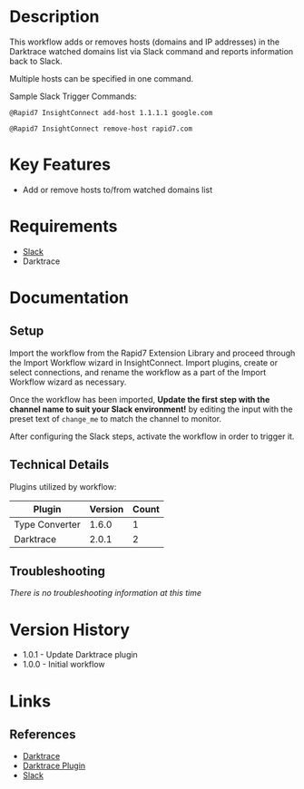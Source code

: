 # Description

This workflow adds or removes hosts (domains and IP addresses) in the Darktrace watched domains list via Slack command and reports information back to Slack.

Multiple hosts can be specified in one command.

Sample Slack Trigger Commands:

`@Rapid7 InsightConnect add-host 1.1.1.1 google.com`

`@Rapid7 InsightConnect remove-host rapid7.com`

# Key Features

* Add or remove hosts to/from watched domains list

# Requirements

* [Slack](https://insightconnect.help.rapid7.com/docs/configure-slack-for-chatops)
* Darktrace

# Documentation

## Setup

Import the workflow from the Rapid7 Extension Library and proceed through the Import Workflow wizard in InsightConnect. Import plugins, create or select connections, and rename the workflow as a part of the Import Workflow wizard as necessary.

Once the workflow has been imported, **Update the first step with the channel name to suit your Slack environment!** by editing the input with the preset text of `change_me` to match the channel to monitor.

After configuring the Slack steps, activate the workflow in order to trigger it.
 
## Technical Details

Plugins utilized by workflow:

|Plugin|Version|Count|
|----|----|--------|
|Type Converter|1.6.0|1|
|Darktrace|2.0.1|2|

## Troubleshooting

_There is no troubleshooting information at this time_

# Version History

* 1.0.1 - Update Darktrace plugin
* 1.0.0 - Initial workflow

# Links

## References

* [Darktrace](https://www.darktrace.com/)
* [Darktrace Plugin](https://extensions.rapid7.com/extension/darktrace)
* [Slack](https://slack.com)
